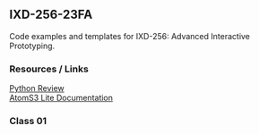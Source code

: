 ## IXD-256-23FA 

Code examples and templates for IXD-256: Advanced Interactive Prototyping.  

### Resources / Links  

[Python Review](class01/python-review.md)  
[AtomS3 Lite Documentation](https://docs.m5stack.com/en/core/AtomS3%20Lite)  
  
### Class 01  


